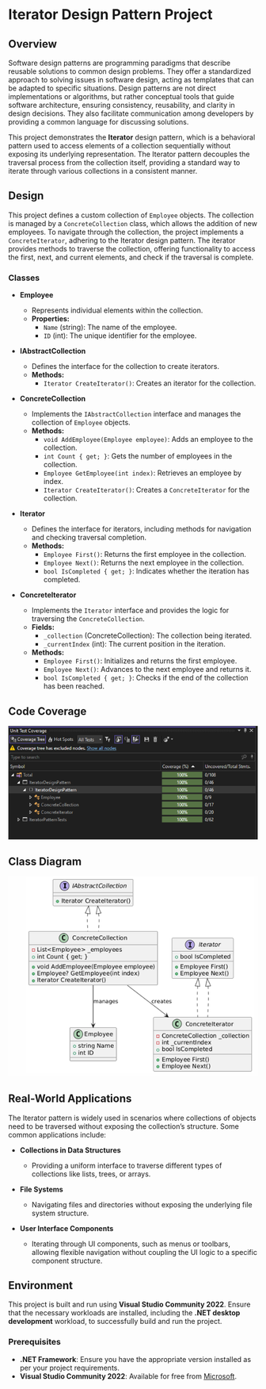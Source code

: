 # Iterator Design Pattern Project

## Overview

Software design patterns are programming paradigms that describe reusable solutions to common design problems. They offer a standardized approach to solving issues in software design, acting as templates that can be adapted to specific situations. Design patterns are not direct implementations or algorithms, but rather conceptual tools that guide software architecture, ensuring consistency, reusability, and clarity in design decisions. They also facilitate communication among developers by providing a common language for discussing solutions.

This project demonstrates the **Iterator** design pattern, which is a behavioral pattern used to access elements of a collection sequentially without exposing its underlying representation. The Iterator pattern decouples the traversal process from the collection itself, providing a standard way to iterate through various collections in a consistent manner.

## Design

This project defines a custom collection of `Employee` objects. The collection is managed by a `ConcreteCollection` class, which allows the addition of new employees. To navigate through the collection, the project implements a `ConcreteIterator`, adhering to the Iterator design pattern. The iterator provides methods to traverse the collection, offering functionality to access the first, next, and current elements, and check if the traversal is complete.

### Classes

- **Employee**
  - Represents individual elements within the collection.
  - **Properties:**
    - `Name` (string): The name of the employee.
    - `ID` (int): The unique identifier for the employee.

- **IAbstractCollection**
  - Defines the interface for the collection to create iterators.
  - **Methods:**
    - `Iterator CreateIterator()`: Creates an iterator for the collection.

- **ConcreteCollection**
  - Implements the `IAbstractCollection` interface and manages the collection of `Employee` objects.
  - **Methods:**
    - `void AddEmployee(Employee employee)`: Adds an employee to the collection.
    - `int Count { get; }`: Gets the number of employees in the collection.
    - `Employee GetEmployee(int index)`: Retrieves an employee by index.
    - `Iterator CreateIterator()`: Creates a `ConcreteIterator` for the collection.

- **Iterator**
  - Defines the interface for iterators, including methods for navigation and checking traversal completion.
  - **Methods:**
    - `Employee First()`: Returns the first employee in the collection.
    - `Employee Next()`: Returns the next employee in the collection.
    - `bool IsCompleted { get; }`: Indicates whether the iteration has completed.

- **ConcreteIterator**
  - Implements the `Iterator` interface and provides the logic for traversing the `ConcreteCollection`.
  - **Fields:**
    - `_collection` (ConcreteCollection): The collection being iterated.
    - `_currentIndex` (int): The current position in the iteration.
  - **Methods:**
    - `Employee First()`: Initializes and returns the first employee.
    - `Employee Next()`: Advances to the next employee and returns it.
    - `bool IsCompleted { get; }`: Checks if the end of the collection has been reached.

## Code Coverage

![Code Coverage](/Code%20Coverage.png)

## Class Diagram

![Class Diagram](/Class%20Diagram.png)


## Real-World Applications

The Iterator pattern is widely used in scenarios where collections of objects need to be traversed without exposing the collection’s structure. Some common applications include:

- **Collections in Data Structures**
  - Providing a uniform interface to traverse different types of collections like lists, trees, or arrays.

- **File Systems**
  - Navigating files and directories without exposing the underlying file system structure.

- **User Interface Components**
  - Iterating through UI components, such as menus or toolbars, allowing flexible navigation without coupling the UI logic to a specific component structure.

## Environment

This project is built and run using **Visual Studio Community 2022**. Ensure that the necessary workloads are installed, including the **.NET desktop development** workload, to successfully build and run the project.

### Prerequisites

- **.NET Framework**: Ensure you have the appropriate version installed as per your project requirements.
- **Visual Studio Community 2022**: Available for free from [Microsoft](https://visualstudio.microsoft.com/).

